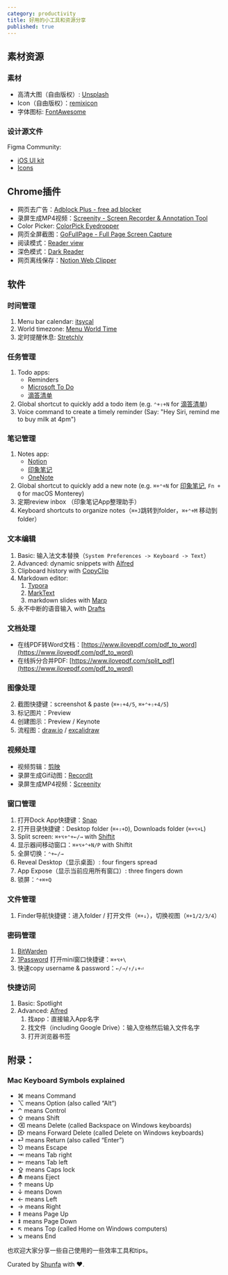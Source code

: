 ```yaml
---
category: productivity
title: 好用的小工具和资源分享
published: true
---
```


## 素材资源

### 素材

- 高清大图（自由版权）: [Unsplash](https://unsplash.com/)
- Icon（自由版权）：[remixicon](https://remixicon.com/)
- 字体图标: [FontAwesome](https://fontawesome.com/icons)

### 设计源文件

Figma Community:
- [iOS UI kit](https://www.figma.com/community/file/984106517828363349)
- [Icons](https://www.figma.com/community/icons)

## Chrome插件

- 网页去广告：[Adblock Plus - free ad blocker](https://chrome.google.com/webstore/detail/adblock-plus-free-ad-bloc/cfhdojbkjhnklbpkdaibdccddilifddb)
- 录屏生成MP4视频：[Screenity - Screen Recorder & Annotation Tool](https://chrome.google.com/webstore/detail/screenity-screen-recorder/kbbdabhdfibnancpjfhlkhafgdilcnji)
- Color Picker: [ColorPick Eyedropper](https://chrome.google.com/webstore/detail/colorpick-eyedropper/ohcpnigalekghcmgcdcenkpelffpdolg)
- 网页全屏截图：[GoFullPage - Full Page Screen Capture](https://chrome.google.com/webstore/detail/gofullpage-full-page-scre/fdpohaocaechififmbbbbbknoalclacl)
- 阅读模式：[Reader view](https://chrome.google.com/webstore/detail/reader-view/ecabifbgmdmgdllomnfinbmaellmclnh)
- 深色模式：[Dark Reader](https://chrome.google.com/webstore/detail/dark-reader/eimadpbcbfnmbkopoojfekhnkhdbieeh)
- 网页离线保存：[Notion Web Clipper](https://chrome.google.com/webstore/detail/notion-web-clipper/knheggckgoiihginacbkhaalnibhilkk)


## 软件

### 时间管理

1. Menu bar calendar: [itsycal](https://www.mowglii.com/itsycal/)
1. World timezone: [Menu World Time](https://apps.apple.com/cn/app/menu-world-time/id1446377255?l=en&mt=12)
1. 定时提醒休息: [Stretchly](https://hovancik.net/stretchly/)


### 任务管理

1. Todo apps:
	- Reminders
	- [Microsoft To Do](https://todo.microsoft.com)
	- [滴答清单](https://dida365.com/)
1. Global shortcut to quickly add a todo item (e.g. `⌃+⇧+N` for [滴答清单](https://dida365.com/))
2. Voice command to create a timely reminder (Say: "Hey Siri, remind me to buy milk at 4pm")


### 笔记管理

1. Notes app:
	- [Notion](https://www.notion.so/desktop)
	- [印象笔记](https://www.yinxiang.com/)
	- [OneNote](https://www.microsoft.com/en-us/microsoft-365/onenote/digital-note-taking-app)
1. Global shortcut to quickly add a new note (e.g. `⌘+⌃+N` for [印象笔记](https://www.yinxiang.com/), `Fn + Q` for macOS Monterey)
2. 定期review inbox （印象笔记App整理助手）
3. Keyboard shortcuts to organize notes（`⌘+J`跳转到folder，`⌘+⌃+M` 移动到folder）


### 文本编辑

1. Basic: 输入法文本替换（`System Preferences -> Keyboard -> Text`）
2. Advanced: dynamic snippets with [Alfred](https://www.alfredapp.com/)
3. Clipboard history with [CopyClip](https://apps.apple.com/cn/app/copyclip-clipboard-history/id595191960?l=en&mt=12)
4. Markdown editor:
	1. [Typora](https://typora.io/)
    1. [MarkText](https://github.com/marktext/marktext/releases)
	2. markdown slides with [Marp](https://marp.app/)
5. 永不中断的语音输入 with [Drafts](https://getdrafts.com/)


### 文档处理

- 在线PDF转Word文档：[https://www.ilovepdf.com/pdf_to_word](https://www.ilovepdf.com/pdf_to_word)
- 在线拆分合并PDF: [https://www.ilovepdf.com/split_pdf](https://www.ilovepdf.com/pdf_to_word)

### 图像处理

2. 截图快捷键：screenshot & paste (`⌘+⇧+4/5`, `⌘+⌃+⇧+4/5`)
3. 标记图片：Preview
4. 创建图示：Preview / Keynote
5. 流程图：[draw.io](https://app.diagrams.net/) / [excalidraw](https://excalidraw.com/)

### 视频处理

- 视频剪辑：[剪映](https://lv.ulikecam.com/)
- 录屏生成Gif动图：[RecordIt](https://recordit.co/)
- 录屏生成MP4视频：[Screenity](https://chrome.google.com/webstore/detail/screenity-screen-recorder/kbbdabhdfibnancpjfhlkhafgdilcnji)

### 窗口管理

1. 打开Dock App快捷键：[Snap](https://apps.apple.com/cn/app/snap/id418073146?l=en&mt=12)
2. 打开目录快捷键：Desktop folder (`⌘+⇧+D`), Downloads folder (`⌘+⌥+L`)
3. Split screen: `⌘+⌥+⌃+←/→` with [Shiftit](https://github.com/fikovnik/shiftIt/releases)
4. 显示器间移动窗口：`⌘+⌥+⌃+N/P` with Shiftit
5. 全屏切换：`⌃+←/→ `
6. Reveal Desktop（显示桌面）: four fingers spread
7. App Expose（显示当前应用所有窗口）: three fingers down
8. 锁屏：`⌃+⌘+Q`

### 文件管理

1. Finder导航快捷键：进入folder / 打开文件（`⌘+↓`），切换视图（`⌘+1/2/3/4`）


### 密码管理

1. [BitWarden](https://bitwarden.com/)
1. [1Password](https://1password.com/) 打开mini窗口快捷键：`⌘+⌥+\`
2. 快速copy username & password：`←/→/↑/↓+⏎`

### 快捷访问

1. Basic: Spotlight
2. Advanced: [Alfred](https://www.alfredapp.com/)
   1. 找app：直接输入App名字
   2. 找文件（including Google Drive）：输入空格然后输入文件名字
   3. 打开浏览器书签


## 附录：

### Mac Keyboard Symbols explained

- ⌘ means Command
- ⌥ means Option (also called “Alt”)
- ⌃ means Control
- ⇧ means Shift
- ⌫ means Delete (called Backspace on Windows keyboards)
- ⌦ means Forward Delete (called Delete on Windows keyboards)
- ⏎ means Return (also called “Enter”)
- ⎋ means Escape
- ⇥ means Tab right
- ⇤ means Tab left
- ⇪ means Caps lock
- ⏏ means Eject
- ↑ means Up
- ↓ means Down
- ← means Left
- → means Right
- ⇞ means Page Up
- ⇟ means Page Down
- ↖︎ means Top (called Home on Windows computers)
- ↘︎ means End



也欢迎大家分享一些自己使用的一些效率工具和tips。



Curated by [Shunfa](https://twitter.com/goooooouwa) with ❤️.

